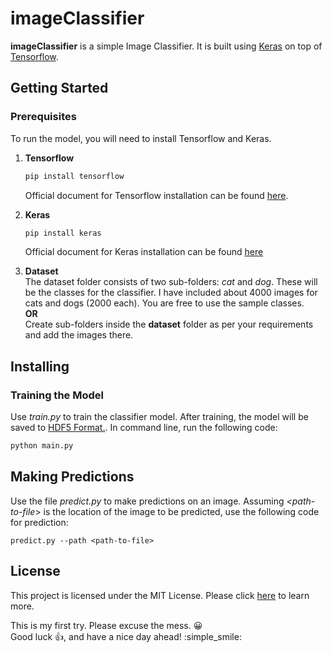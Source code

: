 # imageClassifier
**imageClassifier** is a simple Image Classifier. It is built using [Keras](https://keras.io/) on top of [Tensorflow](https://www.tensorflow.org).

## Getting Started
### Prerequisites
To run the model, you will need to install Tensorflow and Keras.
1. **Tensorflow**
    ```bash
    pip install tensorflow
    ```
    Official document for Tensorflow installation can be found [here](https://www.tensorflow.org/install).
    
2. **Keras**
    ```bash
    pip install keras
    ```
    Official document for Keras installation can be found [here](https://keras.io/#installation)

3. **Dataset** <br />
    The dataset folder consists of two sub-folders: *cat* and *dog*. These will be the classes for the classifier. I have included about 4000 images for cats and dogs (2000 each).
    You are free to use the sample classes. <br />
    **OR** <br />
    Create sub-folders inside the **dataset** folder as per your requirements and add the images there.

## Installing
### Training the Model
Use *train.py* to train the classifier model. After training, the model will be saved to [HDF5 Format.](http://www.h5py.org/). In command line, run the following code:
```bash
python main.py
```
## Making Predictions
Use the file *predict.py* to make predictions on an image. Assuming *<path-to-file*> is the location of the image to be predicted, use the following code for prediction:
```angular2
predict.py --path <path-to-file>
```


## License
This project is licensed under the MIT License. Please click [here](https://opensource.org/licenses/MIT) to learn more.

This is my first try. Please excuse the mess.  :grinning: <br />
Good luck :thumbsup:, and have a nice day ahead!   :simple_smile: